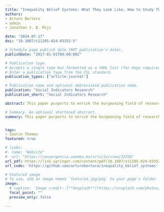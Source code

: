 ```yaml
---
title: "Inequality Belief Systems: What They Look Like, How to Study Them, and Why They Matter"
authors:
- Arturo Bertero
- admin
- Jonathan J. B. Mijs  

date: "2024-07-17"
doi: "10.1007/s11205-024-03352-5"

# Schedule page publish date (NOT publication's date).
publishDate: "2017-01-01T00:00:00Z"

# Publication type.
# Accepts a single type but formatted as a YAML list (for Hugo requirements).
# Enter a publication type from the CSL standard.
publication_types: ["article-journal"]

# Publication name and optional abbreviated publication name.
publication: "Social Indicators Research"
publication_short: "Social Indicators Research"

abstract: This paper purports to enrich the burgeoning field of research on the content of people’s beliefs about inequality by studying the structure of these beliefs. We develop a theoretical and methodological framework that combines Correlational Class Analysis and Exploratory Graph Analysis, and we test it empirically with original survey data collected in the United States and the Netherlands (n = 2,501 and 1,618). Using CCA, we identify groups of individuals who share construals of inequality, while EGA allows us to model these structures as inequality belief systems, which are networks of perceptions, explanations and attitudes about inequality. Results reveal the presence of two distinct belief systems in each country. These systems exhibit structural differences and are related to different sociodemographic factors in the U.S. and the Netherlands. Moreover, we show that inequality belief systems are more socially patterned in the former country. Finally, we demonstrate that belief systems, in both countries, are associated with different levels of support for redistribution. We discuss the significance of our findings for the politics of inequality and stress that overlooking attitudinal structures impedes a full understanding of people’s views on inequality and their support for redistribution.

# Summary. An optional shortened abstract.
summary: This paper purports to enrich the burgeoning field of research on the content of people’s beliefs about inequality by studying the structure of these beliefs. We develop a theoretical and methodological framework that combines Correlational Class Analysis and Exploratory Graph Analysis, and we test it empirically with original survey data collected in the United States and the Netherlands (n = 2,501 and 1,618).


tags:
- Source Themes
featured: true

# links:
#- name: "Website"
#  url: "https://convergencia.uaemex.mx/article/view/22258"
url_pdf: https://link.springer.com/content/pdf/10.1007/s11205-024-03352-5.pdf
url_code: 'https://github.com/arturobertero/inequality_belief_systems'

# Featured image
# To use, add an image named `featured.jpg/png` to your page's folder. 
image:
  # caption: 'Image credit: [**Unsplash**](https://unsplash.com/photos/jdD8gXaTZsc)'
  focal_point: ""
  preview_only: false
  
---
```

